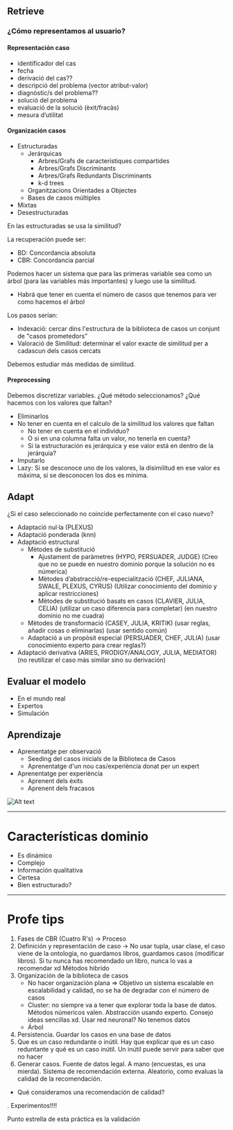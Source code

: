 
## Retrieve
### ¿Cómo representamos al usuario?

#### Representación caso
- identificador del cas
- fecha
- derivació del cas??
- descripció del problema (vector atribut-valor)
- diagnòstic/s del problema??
- solució del problema
- evaluació de la solució (èxit/fracàs)
- mesura d’utilitat

#### Organización casos
- Estructuradas 
    - Jerárquicas
        - Arbres/Grafs de característiques compartides
        - Arbres/Grafs Discriminants
        - Arbres/Grafs Redundants Discriminants
        - k-d trees
    - Organitzacions Orientades a Objectes
    - Bases de casos múltiples
- Mixtas
- Desestructuradas

En las estructuradas se usa la similitud?

La recuperación puede ser:
- BD: Concordancia absoluta
- CBR: Concordancia parcial

Podemos hacer un sistema que para las primeras variable sea como un árbol (para las variables más importantes) y luego use la similitud.
- Habrá que tener en cuenta el número de casos que tenemos para ver como hacemos el árbol

Los pasos serían:
- Indexació: cercar dins l'estructura de la biblioteca de casos un conjunt de "casos prometedors”
-  Valoració de Similitud: determinar el valor exacte de similitud per a cadascun dels casos cercats

Debemos estudiar más medidas de similitud.

#### Preprocessing
Debemos discretizar variables. ¿Qué método seleccionamos?
¿Qué hacemos con los valores que faltan?
- Eliminarlos
- No tener en cuenta en el calculo de la similitud los valores que faltan
    - No tener en cuenta en el individuo?
    - O si en una columna falta un valor, no tenerla en cuenta?
    - Si la estructuración es jerárquica y ese valor está en dentro de la jerárquia?
- Imputarlo
- Lazy: Si se desconoce uno de los valores, la disimilitud en ese valor es máxima, si se desconocen los dos es mínima.


## Adapt
¿Si el caso seleccionado no coincide perfectamente con el caso nuevo?
- Adaptació nul·la (PLEXUS)
- Adaptació ponderada (knn)
- Adaptació estructural
    - Mètodes de substitució
        - Ajustament de paràmetres (HYPO, PERSUADER, JUDGE) (Creo que no se puede en nuestro dominio porque la solución no es númerica)
        - Mètodes d’abstracció/re-especialització (CHEF, JULIANA, SWALE, PLEXUS, CYRUS) (Utilizar conocimiento del dominio y aplicar restricciones)
        - Mètodes de substitució basats en casos (CLAVIER, JULIA, CELIA) (utilizar un caso diferencia para completar) (en nuestro dominio no me cuadra)
    - Mètodes de transformació (CASEY, JULIA, KRITIK) (usar reglas, añadir cosas o eliminarlas) (usar sentido común)
    - Adaptació a un propòsit especial (PERSUADER, CHEF, JULIA) (usar conocimiento experto para crear reglas?)
- Adaptació derivativa (ARIES, PRODIGY/ANALOGY, JULIA, MEDIATOR) (no reutilizar el caso más similar sino su derivación)


## Evaluar el modelo
- En el mundo real
- Expertos
- Simulación

## Aprendizaje
- Aprenentatge per observació
    - Seeding del casos inicials de la Biblioteca de Casos
    - Aprenentatge d'un nou cas/experiència donat per un expert
- Aprenentatge per experiència
    - Aprenent dels èxits
    - Aprenent dels fracasos

![Alt text](image.png)







--------------------------------------------------------------------

# Características dominio
- Es dinámico
- Complejo
- Información qualitativa
- Certesa
- Bien estructurado?





--------------------------------------------------------------------------
# Profe tips
1. Fases de CBR (Cuatro R's) -> Proceso
2. Definición y representación de caso -> No usar tupla, usar clase, el caso viene de la ontologia, no guardamos libros, guardamos casos (modificar libros).
Si tu nunca has recomendado un libro, nunca lo vas a recomendar xd Métodos hibrido
3. Organización de la biblioteca de casos
    - No hacer organización plana => Objetivo un sistema escalable en escalabilidad y calidad, no se ha de degradar con el número de casos
    - Cluster: no siempre va a tener que explorar toda la base de datos. Métodos númericos valen. Abstracción usando experto. Consejo ideas sencillas xd. Usar red neuronal? No tenemos datos
    - Árbol
4. Persistencia. Guardar los casos en una base de datos
5. Que es un caso redundante o inútil. Hay que explicar que es un caso reduntante y qué es un caso inútil. Un inútil puede servir para saber que no hacer
6. Generar casos. Fuente de datos legal. A mano (encuestas, es una mierda). Sistema de recomendación externa. Aleatorio, como evaluas la calidad de la recomendación.
- Qué consideramos una recomendación de calidad?

. Experimentos!!!!

Punto estrella de esta práctica es la validación